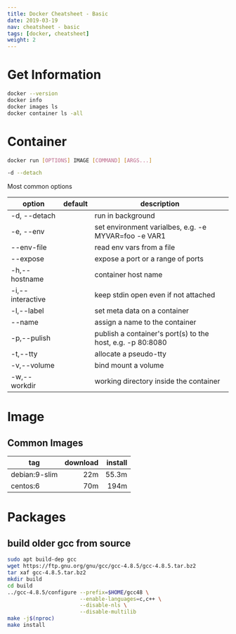 ```yaml
---
title: Docker Cheatsheet - Basic
date: 2019-03-19
nav: cheatsheet - basic
tags: [docker, cheatsheet]
weight: 2
---
```


# Get Information

```bash
docker --version
docker info
docker images ls
docker container ls -all
```


# Container

```bash
docker run [OPTIONS] IMAGE [COMMAND] [ARGS...]

-d --detach

```

Most common options

|option|default|description|
|------|-------|-----------|
|-d, --detach||run in background|
|-e, --env||set environment varialbes, e.g. -e MYVAR=foo -e VAR1|
|--env-file||read env vars from a file|
|--expose||expose a port or a range of ports|
|-h,--hostname||container host name|
|-i,--interactive||keep stdin open even if not attached|
|-l,--label||set meta data on a container|
|--name||assign a name to the container|
|-p,--pulish||publish a container's port(s) to the host, e.g. -p 80:8080|
|-t,--tty||allocate a pseudo-tty|
|-v,--volume||bind mount a volume|
|-w,--workdir||working directory inside the container|


# Image

## Common Images

|tag|download|install|
|----|---:|---:|
|debian:9-slim|22m|55.3m|
|centos:6|70m|194m|


# Packages


## build older gcc from source

```bash
sudo apt build-dep gcc
wget https://ftp.gnu.org/gnu/gcc/gcc-4.8.5/gcc-4.8.5.tar.bz2
tar xaf gcc-4.8.5.tar.bz2
mkdir build
cd build
../gcc-4.8.5/configure --prefix=$HOME/gcc48 \
                       --enable-languages=c,c++ \
                       --disable-nls \
                       --disable-multilib
make -j$(nproc)
make install
```
